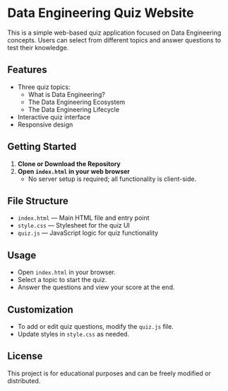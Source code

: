 # Data Engineering Quiz Website

This is a simple web-based quiz application focused on Data Engineering concepts. Users can select from different topics and answer questions to test their knowledge.

## Features
- Three quiz topics:
  - What is Data Engineering?
  - The Data Engineering Ecosystem
  - The Data Engineering Lifecycle
- Interactive quiz interface
- Responsive design

## Getting Started

1. **Clone or Download the Repository**
2. **Open `index.html` in your web browser**
   - No server setup is required; all functionality is client-side.

## File Structure
- `index.html` — Main HTML file and entry point
- `style.css` — Stylesheet for the quiz UI
- `quiz.js` — JavaScript logic for quiz functionality

## Usage
- Open `index.html` in your browser.
- Select a topic to start the quiz.
- Answer the questions and view your score at the end.

## Customization
- To add or edit quiz questions, modify the `quiz.js` file.
- Update styles in `style.css` as needed.

## License
This project is for educational purposes and can be freely modified or distributed.
